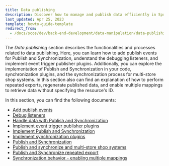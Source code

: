 ```yaml
---
title: Data publishing
description: Discover how to manage and publish data efficiently in Spryker. Explore best practices for seamless data publishing in backend development.
last_updated: Apr 25, 2023
template: howto-guide-template
redirect_from:
  - /docs/scos/dev/back-end-development/data-manipulation/data-publishing/data-publishing.html
---
```


The *Data publishing* section describes the functionalities and processes related to data publishing. Here, you can learn how to add publish events for Publish and Synchronization, understand the debugging listeners, and implement event trigger publisher plugins. Additionally, you can explore the implementation of Publish and Synchronization in your code, synchronization plugins, and the synchronization process for multi-store shop systems. In this section also can find an explanation of how to perform repeated exports, regenerate published data, and enable multiple mappings to retrieve data without specifying the resource's ID.

In this section, you can find the following documents:
- [Add publish events](/docs/dg/dev/backend-development/data-manipulation/data-publishing/add-publish-events.html)
- [Debug listeners](/docs/dg/dev/backend-development/data-manipulation/data-publishing/debug-listeners.html)
- [Handle data with Publish and Synchronization](/docs/dg/dev/backend-development/data-manipulation/data-publishing/handle-data-with-publish-and-synchronization.html)
- [Implement event trigger publisher plugins](/docs/dg/dev/backend-development/data-manipulation/data-publishing/implement-event-trigger-publisher-plugins.html)
- [Implement Publish and Synchronization](/docs/dg/dev/backend-development/data-manipulation/data-publishing/implement-publish-and-synchronization.html)
- [Implement synchronization plugins](/docs/dg/dev/backend-development/data-manipulation/data-publishing/implement-synchronization-plugins.html)
- [Publish and Synchronization](/docs/dg/dev/backend-development/data-manipulation/data-publishing/publish-and-synchronization.html)
- [Publish and synchronize and multi-store shop systems](/docs/dg/dev/backend-development/data-manipulation/data-publishing/publish-and-synchronize-repeated-export.html)
- [Publish and Synchronize repeated export](/docs/dg/dev/backend-development/data-manipulation/data-publishing/publish-and-synchronize-repeated-export.html)
- [Synchronization behavior - enabling multiple mappings](/docs/dg/dev/backend-development/data-manipulation/data-publishing/synchronization-behavior-enabling-multiple-mappings.html)

